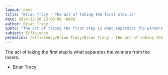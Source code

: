 ```yaml
---
layout: post
title: "Brian Tracy - The act of taking the first step is"
date: 2024-12-28 12:00:00 -0000
author: Brian Tracy
quote: "The act of taking the first step is what separates the winners from the losers."
subject: Efficiency
permalink: /Efficiency/Brian Tracy/Brian Tracy - The act of taking the first step is
---
```


The act of taking the first step is what separates the winners from the losers.

- Brian Tracy
